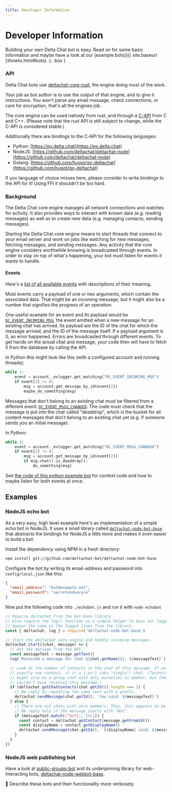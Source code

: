 ```yaml
---
title: Developer Information
---
```


# Developer Information

Building your own Delta Chat bot is easy.
Read on for some basic information and maybe have a look at our [example bots]({{ site.baseurl }}howto.html#bots).
{: .box }

### API

Delta Chat bots use [deltachat-core-rust](https://github.com/deltachat/deltachat-core-rust), the engine doing most of the work.

Your job as bot author is to use the output of that engine, and to give it instructions. You won't parse any email message, check connections, or care for encryption, that's all the engines job.

The core engine can be used natively from rust, and through a [C-API](https://c.delta.chat) from C and C++. (Please note that the rust API is still subject to change, while the C-API is considered stable.)

Additionally there are bindings to the C-API for the following languages:
* Python: [https://py.delta.chat](https://py.delta.chat)
* NodeJS: [https://github.com/deltachat/deltachat-node](https://github.com/deltachat/deltachat-node)
* Golang: [https://github.com/hugot/go-deltachat](https://github.com/hugot/go-deltachat)

If you language of choice misses here, please consider to write bindings to the API for it! Using FFI it shouldn't be too hard.


### Background

The Delta Chat core engine manages all network connections and watches for activity.
It also provides ways to interact with known data (e.g. reading messages) as well as to create new data (e.g. managing contacts, sending messages).

Starting the Delta Chat core engine means to start threads that connect to your email server and work on jobs like watching for new messages, fetching messages, and sending messages.
Any activity that the core engine considers worthwhile knowing is broadcasted through events.
In order to stay on top of what's happening, your bot must listen for events it wants to handle.

#### Events

Here's a [list of all available events](https://c.delta.chat/group__DC__EVENT.html) with descriptions of their meaning.

Most events carry a payload of one or two arguments, which contain the associated data. That might be an incoming message, but it might also be a number that signifies the progress of an operation.

One useful example for an event and its payload would be [`DC_EVENT_INCOMING_MSG`](https://c.delta.chat/group__DC__EVENT.html#ga3f0831ca83189879a2f224b424d8b58f), the event emitted when a new message for an existing chat has arrived.
Its payload are the ID of the chat for which the message arrived, and the ID of the message itself.
If a payload argument is 0, an error happened. Errors are broadcasted through different events.
To get hands on the actual chat and message, your code then will have to fetch it from the database by calling the API.

In Python this might look like this (with a configured account and running threads):
```python
while 1:
    event = account._evlogger.get_matching("DC_EVENT_INCOMING_MSG")
    if event[2] != 0:
        msg = account.get_message_by_id(event[2])
        maybe_do_something(msg)
```

Messages that don't belong to an existing chat must be filtered from a different event: [`DC_EVENT_MSGS_CHANGED`](https://c.delta.chat/group__DC__EVENT.html#ga0f52cdaad70dd24f7540abda6193cc2d). The code must check that the message is put into the chat called "deaddrop", which is the bucket for all content messages that don't belong to an existing chat yet (e.g. if someone sends you an initial message).

In Python:

```python
while 1:
    event = account._evlogger.get_matching("DC_EVENT_MSGS_CHANGED")
    if event[2] != 0:
        msg = account.get_message_by_id(event[2])
        if msg.chat().is_deaddrop():
            do_something(msg)
```

See [the code of this python example bot](https://github.com/deltachat-bot/deltabot/blob/master/src/deltabot/cmdline.py#L110) for context code and how to maybe listen for both events at once.


## Examples

### NodeJS echo bot

As a very easy, high level example here's an implementation of a simple echo bot in NodeJS.
It uses a small library called [`deltachat-node-bot-base`](https://github.com/deltachat-bot/deltachat-node-bot-base) that abstracts the bindings for NodeJS a little more and makes it even easier to build a bot.

Install the dependency using NPM in a fresh directory:

```bash
npm install git://github.com/deltachat-bot/deltachat-node-bot-base
```

Configure the bot by writing its email-address and password into `config/local.json` like this:

```json
{
  "email_address": "bot@example.net",
  "email_password": "secretandsecure"
}
```

Now put the following code into `./echobot.js` and run it with `node echobot`

```javascript
// Require deltachat from the bot-base library.
// Also require the log() function as a simple helper to have our logged lines
// appear the same as the logged lines from the library.
const { deltachat, log } = require('deltachat-node-bot-base')

// Start the deltachat core engine and handle incoming messages.
deltachat.start((chat, message) => {
  // Get the message from the API.
  const messageText = message.getText()
  log(`Received a message for chat ${chat.getName()}: ${messageText}`)

  // Look at the number of contacts in the chat of this message. If we get
  // exactly one contact, it is a 1-on-1 (aka "single") chat. (Technically, it
  // might also be a group chat with only ourselves as member, but then we
  // couldn't have received this message.)
  if (deltachat.getChatContacts(chat.getId()).length === 1) {
    // We reply by repeating the same text with a prefix.
    deltachat.sendMessage(chat.getId(), `You said: ${messageText}`)
  } else {
    // There are not chats with zero members. Thus, this appears to be a group chat.
    // We reply only if the message starts with "Bot".
    if (messageText.match(/^bot[:, ]+/i)) {
      const contact = deltachat.getContact(message.getFromId())
      const displayName = contact.getDisplayName()
      deltachat.sendMessage(chat.getId(), `${displayName} said: ${messageText}`)
    }
  }
})
```

### NodeJS web publishing bot

Have a look at [public-groups-bot](https://github.com/deltachat-bot/public-groups-bot) and its underpinning library for web-interacting bots, [deltachat-node-webbot-base](https://github.com/deltachat-bot/deltachat-node-webbot-base).

🚧 Describe these bots and their functionality more verbosely.
